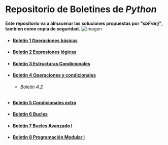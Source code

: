 # Repositorio de Boletines de _Python_       

**Este repositorio va a almacenar las soluciones propuestas por _"sbFranj"_, tambien como copia de seguridad.** ![imagen](https://cdn-icons-png.flaticon.com/128/721/721808.png)



- #### [Boletin 1 Operaciones básicas](https://github.com/sbFranj/Python/blob/master/Boletin%201.txt) 

 
- #### [Boletin 2 Expresiones lógicas](https://github.com/sbFranj/Python/blob/master/Boletin%202.txt)

- #### [Boletin 3 Estructuras Condicionales](https://github.com/sbFranj/Python/blob/master/boletin_3.py)

- #### [Boletin 4 Operaciones y condicionales](https://github.com/sbFranj/Python/blob/master/boletin_4.py)
  - ###### [Boletin 4.2](https://github.com/sbFranj/Python/tree/master/Boletin_4_segunda_parte)

- #### [Boletin 5 Condicionales extra](https://github.com/sbFranj/Python/tree/master/Boletin_5)

- #### [Boletin 6 Bucles](https://github.com/sbFranj/Python/tree/master/Boletin_6)
 
- #### [Boletin 7 Bucles Avanzado I](https://github.com/sbFranj/Python/tree/master/Boletin_7)

- #### [Boletin 8 Programación Modular I](https://github.com/sbFranj/Python/tree/master/Boletin_1_modular)
